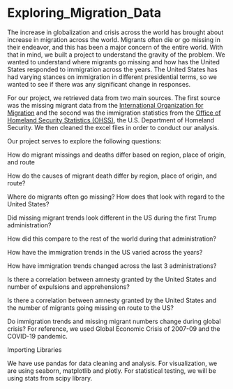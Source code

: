 # Exploring_Migration_Data

The increase in globalization and crisis across the world has brought about increase in migration across the world. Migrants often die or go missing in their endeavor, and this has been a major concern of the entire world. With that in mind, we built a project to understand the gravity of the problem. We wanted to understand where migrants go missing and how has the United States responded to immigration across the years. The United States has had varying stances on immigration in different presidential terms, so we wanted to see if there was any significant change in responses.

For our project, we retrieved data from two main sources. The first source was the missing migrant data from the [International Organization for Migration](https://missingmigrants.iom.int/downloads) and the second was the immigration statistics from the [Office of Homeland Security Statistics (OHSS)](https://ohss.dhs.gov/topics/immigration/yearbook-immigration-statistics/yearbook-2023), the U.S. Department of Homeland Security. We then cleaned the excel files in order to conduct our analysis.

Our project serves to explore the following questions:

How do migrant missings and deaths differ based on region, place of origin, and route

How do the causes of migrant death differ by region, place of origin, and route?

Where do migrants often go missing? How does that look with regard to the United States?

Did missing migrant trends look different in the US during the first Trump administration?

How did this compare to the rest of the world during that administration?

How have the immigration trends in the US varied across the years?

How have immigration trends changed across the last 3 administrations?

Is there a correlation between amnesty granted by the United States and number of expulsions and apprehensions?

Is there a correlation between amnesty granted by the United States and the number of migrants going missing en route to the US?

Do immigration trends and missing migrant numbers change during global crisis? For reference, we used Global Economic Crisis of 2007-09 and the COVID-19 pandemic.

Importing Libraries

We have use pandas for data cleaning and analysis. For visualization, we are using seaborn, matplotlib and plotly. For statistical testing, we will be using stats from scipy library.

